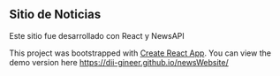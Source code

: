 
## Sitio de Noticias 

Este sitio fue desarrollado con React y NewsAPI


This project was bootstrapped with [Create React App](https://github.com/facebook/create-react-app).
You can view the demo version here https://dii-gineer.github.io/newsWebsite/
